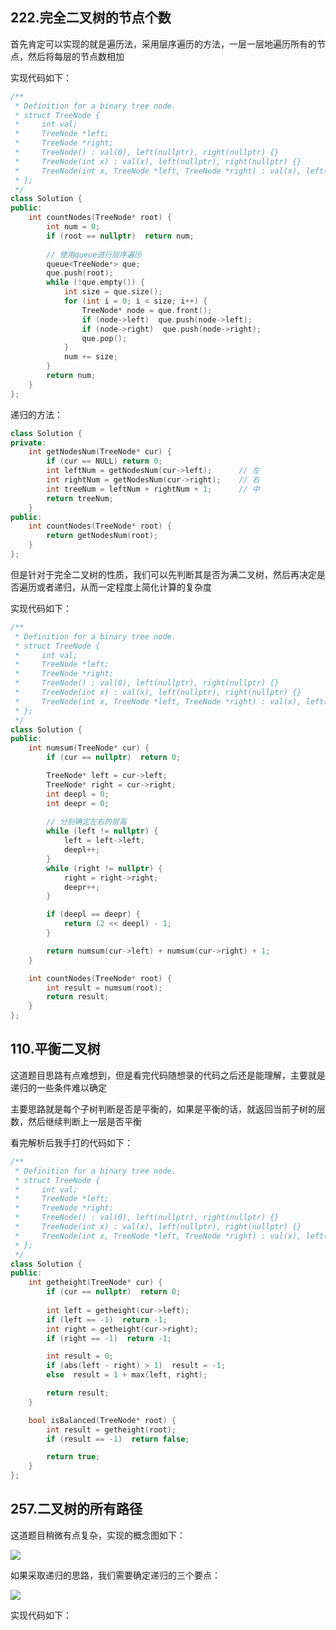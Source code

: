 ## 222.完全二叉树的节点个数

首先肯定可以实现的就是遍历法，采用层序遍历的方法，一层一层地遍历所有的节点，然后将每层的节点数相加

实现代码如下：

```c++
/**
 * Definition for a binary tree node.
 * struct TreeNode {
 *     int val;
 *     TreeNode *left;
 *     TreeNode *right;
 *     TreeNode() : val(0), left(nullptr), right(nullptr) {}
 *     TreeNode(int x) : val(x), left(nullptr), right(nullptr) {}
 *     TreeNode(int x, TreeNode *left, TreeNode *right) : val(x), left(left), right(right) {}
 * };
 */
class Solution {
public:
    int countNodes(TreeNode* root) {
        int num = 0;
        if (root == nullptr)  return num;
        
        // 使用queue进行层序遍历
        queue<TreeNode*> que;
        que.push(root);
        while (!que.empty()) {
            int size = que.size();
            for (int i = 0; i < size; i++) {
                TreeNode* node = que.front();
                if (node->left)  que.push(node->left);
                if (node->right)  que.push(node->right);
                que.pop();
            }
            num += size;
        }
        return num;
    }
};
```

递归的方法：

```c++
class Solution {
private:
    int getNodesNum(TreeNode* cur) {
        if (cur == NULL) return 0;
        int leftNum = getNodesNum(cur->left);      // 左
        int rightNum = getNodesNum(cur->right);    // 右
        int treeNum = leftNum + rightNum + 1;      // 中
        return treeNum;
    }
public:
    int countNodes(TreeNode* root) {
        return getNodesNum(root);
    }
};
```

但是针对于完全二叉树的性质，我们可以先判断其是否为满二叉树，然后再决定是否遍历或者递归，从而一定程度上简化计算的复杂度

实现代码如下：

```c++
/**
 * Definition for a binary tree node.
 * struct TreeNode {
 *     int val;
 *     TreeNode *left;
 *     TreeNode *right;
 *     TreeNode() : val(0), left(nullptr), right(nullptr) {}
 *     TreeNode(int x) : val(x), left(nullptr), right(nullptr) {}
 *     TreeNode(int x, TreeNode *left, TreeNode *right) : val(x), left(left), right(right) {}
 * };
 */
class Solution {
public:
    int numsum(TreeNode* cur) {
        if (cur == nullptr)  return 0;

        TreeNode* left = cur->left;
        TreeNode* right = cur->right;
        int deepl = 0;
        int deepr = 0;
        
        // 分别确定左右的层高
        while (left != nullptr) {
            left = left->left;
            deepl++;
        }
        while (right != nullptr) {
            right = right->right;
            deepr++;
        }

        if (deepl == deepr) {
            return (2 << deepl) - 1;
        }

        return numsum(cur->left) + numsum(cur->right) + 1;
    }

    int countNodes(TreeNode* root) {
        int result = numsum(root);
        return result;
    }
};
```

## 110.平衡二叉树

这道题目思路有点难想到，但是看完代码随想录的代码之后还是能理解，主要就是递归的一些条件难以确定

主要思路就是每个子树判断是否是平衡的，如果是平衡的话，就返回当前子树的层数，然后继续判断上一层是否平衡

看完解析后我手打的代码如下：

```c++
/**
 * Definition for a binary tree node.
 * struct TreeNode {
 *     int val;
 *     TreeNode *left;
 *     TreeNode *right;
 *     TreeNode() : val(0), left(nullptr), right(nullptr) {}
 *     TreeNode(int x) : val(x), left(nullptr), right(nullptr) {}
 *     TreeNode(int x, TreeNode *left, TreeNode *right) : val(x), left(left), right(right) {}
 * };
 */
class Solution {
public:
    int getheight(TreeNode* cur) {
        if (cur == nullptr)  return 0;
        
        int left = getheight(cur->left);
        if (left == -1)  return -1;
        int right = getheight(cur->right);
        if (right == -1)  return -1;

        int result = 0;
        if (abs(left - right) > 1)  result = -1;
        else  result = 1 + max(left, right);

        return result;
    }

    bool isBalanced(TreeNode* root) {
        int result = getheight(root);
        if (result == -1)  return false;

        return true;
    }
};
```

## 257.二叉树的所有路径

这道题目稍微有点复杂，实现的概念图如下：

![](https://github.com/SorryQin/LeetCode_First_Time/blob/main/data/%E4%BA%8C%E5%8F%89%E6%A0%91%E7%9A%84%E6%89%80%E6%9C%89%E8%B7%AF%E5%BE%841.png)

如果采取递归的思路，我们需要确定递归的三个要点：

![](https://github.com/SorryQin/LeetCode_First_Time/blob/main/data/%E4%BA%8C%E5%8F%89%E6%A0%91%E7%9A%84%E6%89%80%E6%9C%89%E8%B7%AF%E5%BE%842.png)

实现代码如下：

```c++

```
